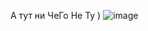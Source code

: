 А тут ни ЧеГо Не Ту )
![image](https://github.com/tulamelkii/otus/assets/130311206/aad0bebb-4e48-4899-8c55-bd68babffc99)

